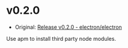 # v0.2.0

* Original: [Release v0.2.0 - electron/electron](https://github.com/electron/electron/releases/tag/v0.2.0)

Use apm to install third party node modules.
